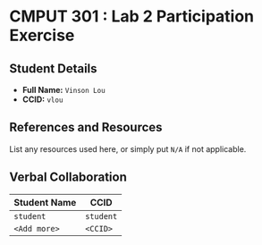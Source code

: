 # CMPUT 301 : Lab 2 Participation Exercise

## Student Details

- **Full Name:** `Vinson Lou`
- **CCID:** `vlou`

## References and Resources

List any resources used here, or simply put `N/A` if not applicable.

## Verbal Collaboration

| Student Name | CCID      |
| ------------ | --------- |
| `student`    | `student` |
| `<Add more>` | `<CCID>`  |
